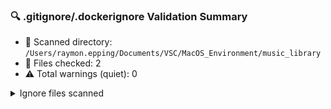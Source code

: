 
### 🔍 .gitignore/.dockerignore Validation Summary

- 📁 Scanned directory: `/Users/raymon.epping/Documents/VSC/MacOS_Environment/music_library`
- 📄 Files checked: 2
- ⚠️ Total warnings (quiet): 0

<details><summary>Ignore files scanned</summary>

- ./.dockerignore
- ./.gitignore

</details>

